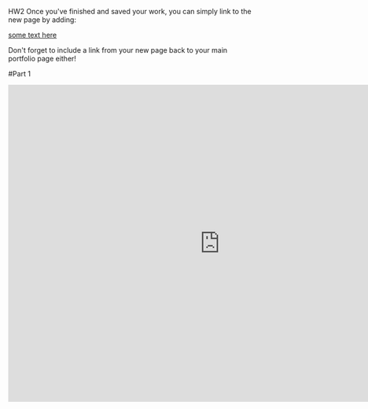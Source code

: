 HW2
Once you've finished and saved your work, you can simply link to the new page by adding: 

[some text here](/dataviz2.md)

Don't forget to include a link from your new page back to your main portfolio page either!

#Part 1
<iframe src="https://data.oecd.org/chart/5PeO" width="860" height="645" style="border: 0" mozallowfullscreen="true" webkitallowfullscreen="true" allowfullscreen="true"><a href="https://data.oecd.org/chart/5PeO" target="_blank">OECD Chart: General government debt, Total, % of GDP, Annual, 2015</a></iframe>
